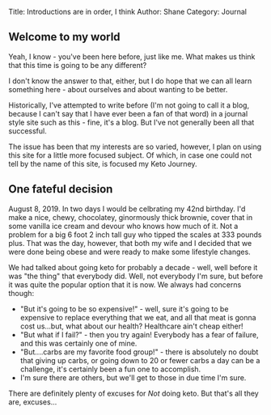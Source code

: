 Title: Introductions are in order, I think
Author: Shane
Category: Journal

## Welcome to my world

Yeah, I know - you've been here before, just like me. What makes us think that this time is going to be any different?

I don't know the answer to that, either, but I do hope that we can all learn something here - about ourselves and about wanting to be better.

Historically, I've attempted to write before (I'm not going to call it a blog, because I can't say that I have ever been a fan of that word) in a journal style site such as this - fine, it's a blog. But I've not generally been all that successful. 

The issue has been that my interests are so varied, however, I plan on using this site for a little more focused subject. Of which, in case one could not tell by the name of this site, is focused my Keto Journey.

## One fateful decision

August 8, 2019. In two days I would be celbrating my 42nd birthday. I'd make a nice, chewy, chocolatey, ginormously thick brownie, cover that in some vanilla ice cream and devour who knows how much of it. Not a problem for a big 6 foot 2 inch tall guy who tipped the scales at 333 pounds plus. That was the day, however, that both my wife and I decided that we were done being obese and were ready to make some lifestyle changes.

We had talked about going keto for probably a decade - well, well before it was "the thing" that everybody did. Well, not everybody I'm sure, but before it was quite the popular option that it is now. We always had concerns though:
* "But it's going to be so expensive!" - well, sure it's going to be expensive to replace everything that we eat, and all that meat is gonna cost us...but, what about our health? Healthcare ain't cheap either!
* "But what if I fail?" - then you try again! Everybody has a fear of failure, and this was certainly one of mine.
* "But....carbs are my favorite food group!" - there is absolutely no doubt that giving up carbs, or going down to 20 or fewer carbs a day can be a challenge, it's certainly been a fun one to accomplish.
* I'm sure there are others, but we'll get to those in due time I'm sure.

There are definitely plenty of excuses for *Not* doing keto. But that's all they are, excuses...
